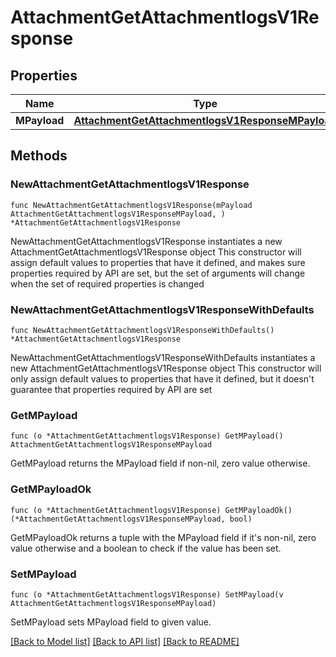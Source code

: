 # AttachmentGetAttachmentlogsV1Response

## Properties

Name | Type | Description | Notes
------------ | ------------- | ------------- | -------------
**MPayload** | [**AttachmentGetAttachmentlogsV1ResponseMPayload**](AttachmentGetAttachmentlogsV1ResponseMPayload.md) |  | 

## Methods

### NewAttachmentGetAttachmentlogsV1Response

`func NewAttachmentGetAttachmentlogsV1Response(mPayload AttachmentGetAttachmentlogsV1ResponseMPayload, ) *AttachmentGetAttachmentlogsV1Response`

NewAttachmentGetAttachmentlogsV1Response instantiates a new AttachmentGetAttachmentlogsV1Response object
This constructor will assign default values to properties that have it defined,
and makes sure properties required by API are set, but the set of arguments
will change when the set of required properties is changed

### NewAttachmentGetAttachmentlogsV1ResponseWithDefaults

`func NewAttachmentGetAttachmentlogsV1ResponseWithDefaults() *AttachmentGetAttachmentlogsV1Response`

NewAttachmentGetAttachmentlogsV1ResponseWithDefaults instantiates a new AttachmentGetAttachmentlogsV1Response object
This constructor will only assign default values to properties that have it defined,
but it doesn't guarantee that properties required by API are set

### GetMPayload

`func (o *AttachmentGetAttachmentlogsV1Response) GetMPayload() AttachmentGetAttachmentlogsV1ResponseMPayload`

GetMPayload returns the MPayload field if non-nil, zero value otherwise.

### GetMPayloadOk

`func (o *AttachmentGetAttachmentlogsV1Response) GetMPayloadOk() (*AttachmentGetAttachmentlogsV1ResponseMPayload, bool)`

GetMPayloadOk returns a tuple with the MPayload field if it's non-nil, zero value otherwise
and a boolean to check if the value has been set.

### SetMPayload

`func (o *AttachmentGetAttachmentlogsV1Response) SetMPayload(v AttachmentGetAttachmentlogsV1ResponseMPayload)`

SetMPayload sets MPayload field to given value.



[[Back to Model list]](../README.md#documentation-for-models) [[Back to API list]](../README.md#documentation-for-api-endpoints) [[Back to README]](../README.md)


